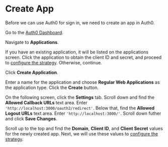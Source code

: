 # Create App

Before we can use Auth0 for sign in, we need to create an app in Auth0.

Go to the [Auth0 Dashboard](https://manage.auth0.com/).

Navigate to **Applications**.

If you have an existing application, it will be listed on the applications
screen.  Click the application to obtain the client ID and secret, and
proceed to [configure the strategy](../configure/).  Otherwise, continue.

Click **Create Application**.

Enter a name for the application and choose **Regular Web Applications** as the
application type.  Click the **Create** button.

On the following screen, click the **Settings** tab.  Scroll down and find the
**Allowed Callback URLs** text area.  Enter `'http://localhost:3000/oauth2/redirect'`.
Below that, find the **Allowed Logout URLs** text area.  Enter
`'http://localhost:3000/'`.  Scroll down futher and click **Save Changes**.

Scroll up to the top and find the **Domain**, **Client ID**, and **Client
Secret** values for the newly created app.  Next, we will use these values to
[configure the strategy](../configure/).
